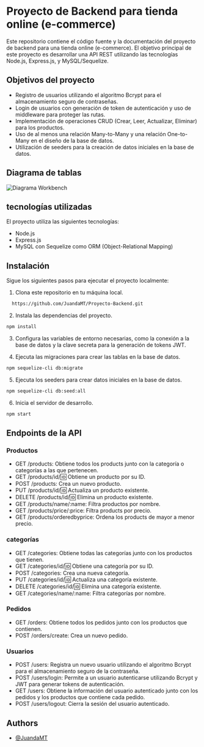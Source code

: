 
# Proyecto de Backend para tienda online (e-commerce)



Este repositorio contiene el código fuente y la documentación del proyecto de backend para una tienda online (e-commerce). El objetivo principal de este proyecto es desarrollar una API REST utilizando las tecnologías Node.js, Express.js, y MySQL/Sequelize.

## Objetivos del proyecto
* Registro de usuarios utilizando el algoritmo Bcrypt para el almacenamiento seguro de contraseñas.
* Login de usuarios con generación de token de autenticación y uso de middleware para proteger las rutas.
* Implementación de operaciones CRUD (Crear, Leer, Actualizar, Eliminar) para los productos.
* Uso de al menos una relación Many-to-Many y una relación One-to-Many en el diseño de la base de datos.
* Utilización de seeders para la creación de datos iniciales en la base de datos.

## Diagrama de tablas
![Diagrama Workbench](https://github.com/JuandaMT/Proyecto-Backend/assets/130000511/8871727e-8caf-4d2b-b768-a806a6823675)

## tecnologías utilizadas
El proyecto utiliza las siguientes tecnologías:

* Node.js
* Express.js
* MySQL con Sequelize como ORM (Object-Relational Mapping)



## Instalación

Sigue los siguientes pasos para ejecutar el proyecto localmente:

1. Clona este repositorio en tu máquina local.

```bash
  https://github.com/JuandaMT/Proyecto-Backend.git
```

2. Instala las dependencias del proyecto.

```bash
npm install
```

3. Configura las variables de entorno necesarias, como la conexión a la base de datos y la clave secreta para la generación de tokens JWT.

4. Ejecuta las migraciones para crear las tablas en la base de datos.

```bash
npm sequelize-cli db:migrate
```

5. Ejecuta los seeders para crear datos iniciales en la base de datos.

```bash
npm sequelize-cli db:seed:all
```

6. Inicia el servidor de desarrollo.

```bash
npm start
```

## Endpoints de la API
### Productos
* GET /products: Obtiene todos los products junto con la categoría o categorías a las que pertenecen.
* GET /products/id/:id: Obtiene un producto por su ID.
* POST /products: Crea un nuevo producto.
* PUT /products/id/:id: Actualiza un producto existente.
* DELETE /products/id/:id: Elimina un producto existente.
* GET /products/name/:name: Filtra productos por nombre.
* GET /products/price/:price: Filtra products por precio.
* GET /products/orderedbyprice: Ordena los products de mayor a menor precio.

### categorías
* GET /categories: Obtiene todas las categorías junto con los productos que tienen.
* GET /categories/id/:id: Obtiene una categoría por su ID.
* POST /categories: Crea una nueva categoría.
* PUT /categories/id/:id: Actualiza una categoría existente.
* DELETE /categories/id/:id: Elimina una categoría existente.
* GET /categories/name/:name: Filtra categorías por nombre.

### Pedidos
* GET /orders: Obtiene todos los pedidos junto con los productos que contienen.
* POST /orders/create: Crea un nuevo pedido.

### Usuarios
* POST /users: Registra un nuevo usuario utilizando el algoritmo Bcrypt para el almacenamiento seguro de la contraseña.
* POST /users/login: Permite a un usuario autenticarse utilizando Bcrypt y JWT para generar tokens de autenticación.
* GET /users: Obtiene la información del usuario autenticado junto con los pedidos y los productos que contiene cada pedido.
* POST /users/logout: Cierra la sesión del usuario autenticado.

## Authors

- [@JuandaMT](https://github.com/JuandaMT/Proyecto-Backend)

